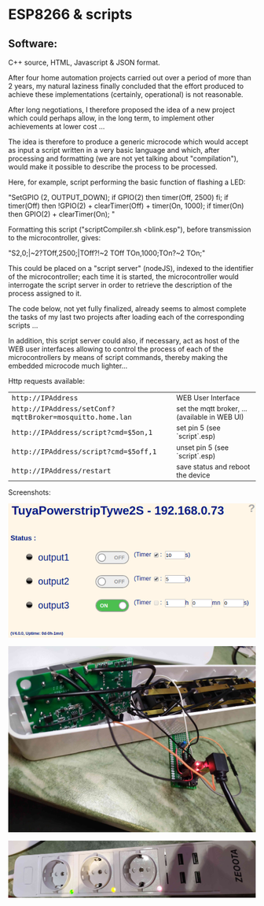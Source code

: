 ESP8266 & scripts
=================

Software:
---------

C++ source, HTML, Javascript & JSON format.

After four home automation projects carried out over a period of more than 2 years, my natural laziness finally concluded that the effort produced to achieve these implementations (certainly, operational) is not reasonable.

After long negotiations, I therefore proposed the idea of a new project which could perhaps allow, in the long term, to implement other achievements at lower cost ...

The idea is therefore to produce a generic microcode which would accept as input a script written in a very basic language and which, after processing and formatting (we are not yet talking about "compilation"), would make it possible to describe the process to be processed.

Here, for example, script performing the basic function of flashing a LED:

"SetGPIO (2, OUTPUT_DOWN); if GPIO(2) then timer(Off, 2500) fi; if timer(Off) then !GPIO(2) + clearTimer(Off) + timer(On, 1000); if timer(On) then GPIO(2) + clearTimer(On); "

Formatting this script ("scriptCompiler.sh <blink.esp"), before transmission to the microcontroller, gives:

"S2,0;|~2?TOff,2500;|TOff?!~2 TOff TOn,1000;TOn?~2 TOn;"

This could be placed on a "script server" (nodeJS), indexed to the identifier of the microcontroller; each time it is started, the microcontroller would interrogate the script server in order to retrieve the description of the process assigned to it.

The code below, not yet fully finalized, already seems to almost complete the tasks of my last two projects after loading each of the corresponding scripts ...

In addition, this script server could also, if necessary, act as host of the WEB user interfaces allowing to control the process of each of the microcontrollers by means of script commands, thereby making the embedded microcode much lighter...


Http requests available:
<table>
  <tr>
    <td><tt>http://IPAddress</tt></td>
    <td>WEB User Interface</td>
  </tr>
  <tr>
    <td><tt>http://IPAddress/setConf?mqttBroker=mosquitto.home.lan</tt></td>
    <td>set the mqtt broker, ... (available in WEB UI)</td>
  </tr>
  <tr>
    <td><tt>http://IPAddress/script?cmd=$5on,1</tt></td>
    <td>set pin 5 (see `script`.esp)</td>
  </tr>
  <tr>
    <td><tt>http://IPAddress/script?cmd=$5off,1</tt></td>
    <td>unset pin 5 (see `script`.esp)</td>
  </tr>
  <tr>
    <td><tt>http://IPAddress/restart</tt></td>
    <td>save status and reboot the device</td>
  </tr>
</table>


Screenshots:

![](doc/screenshots/webui.png)

![](doc/screenshots/tuyaTywe2S_flash.jpg)

![](doc/screenshots/tuyaTywe2S.jpg)

